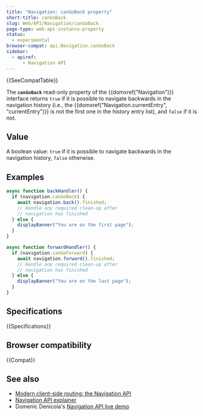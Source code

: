 ```yaml
---
title: "Navigation: canGoBack property"
short-title: canGoBack
slug: Web/API/Navigation/canGoBack
page-type: web-api-instance-property
status:
  - experimental
browser-compat: api.Navigation.canGoBack
sidebar:
  - apiref:
      - Navigation API
---
```


{{SeeCompatTable}}

The **`canGoBack`** read-only property of the
{{domxref("Navigation")}} interface returns `true`
if it is possible to navigate backwards in the navigation history
(i.e., the {{domxref("Navigation.currentEntry", "currentEntry")}} is
not the first one in the history entry list),
and `false` if it is not.

## Value

A boolean value: `true` if it is possible to navigate backwards in the navigation history, `false` otherwise.

## Examples

```js
async function backHandler() {
  if (navigation.canGoBack) {
    await navigation.back().finished;
    // Handle any required clean-up after
    // navigation has finished
  } else {
    displayBanner("You are on the first page");
  }
}

async function forwardHandler() {
  if (navigation.canGoForward) {
    await navigation.forward().finished;
    // Handle any required clean-up after
    // navigation has finished
  } else {
    displayBanner("You are on the last page");
  }
}
```

## Specifications

{{Specifications}}

## Browser compatibility

{{Compat}}

## See also

- [Modern client-side routing: the Navigation API](https://developer.chrome.com/docs/web-platform/navigation-api/)
- [Navigation API explainer](https://github.com/WICG/navigation-api/blob/main/README.md)
- Domenic Denicola's [Navigation API live demo](https://gigantic-honored-octagon.glitch.me/)
